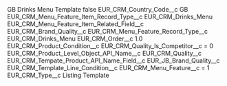 <?xml version="1.0" encoding="UTF-8"?>
<CustomMetadata xmlns="http://soap.sforce.com/2006/04/metadata" xmlns:xsi="http://www.w3.org/2001/XMLSchema-instance" xmlns:xsd="http://www.w3.org/2001/XMLSchema">
    <label>GB Drinks Menu Template</label>
    <protected>false</protected>
    <values>
        <field>EUR_CRM_Country_Code__c</field>
        <value xsi:type="xsd:string">GB</value>
    </values>
    <values>
        <field>EUR_CRM_Menu_Feature_Item_Record_Type__c</field>
        <value xsi:type="xsd:string">EUR_CRM_Drinks_Menu</value>
    </values>
    <values>
        <field>EUR_CRM_Menu_Feature_Item_Related_Field__c</field>
        <value xsi:type="xsd:string">EUR_CRM_Brand_Quality__c</value>
    </values>
    <values>
        <field>EUR_CRM_Menu_Feature_Record_Type__c</field>
        <value xsi:type="xsd:string">EUR_CRM_Drinks_Menu</value>
    </values>
    <values>
        <field>EUR_CRM_Order__c</field>
        <value xsi:type="xsd:double">1.0</value>
    </values>
    <values>
        <field>EUR_CRM_Product_Condition__c</field>
        <value xsi:type="xsd:string">EUR_CRM_Quality_Is_Competitor__c = 0</value>
    </values>
    <values>
        <field>EUR_CRM_Product_Level_Object_API_Name__c</field>
        <value xsi:type="xsd:string">EUR_CRM_Quality__c</value>
    </values>
    <values>
        <field>EUR_CRM_Tempate_Product_API_Name_Field__c</field>
        <value xsi:type="xsd:string">EUR_JB_Brand_Quality__c</value>
    </values>
    <values>
        <field>EUR_CRM_Template_Line_Condition__c</field>
        <value xsi:type="xsd:string">EUR_CRM_Menu_Feature__c = 1</value>
    </values>
    <values>
        <field>EUR_CRM_Type__c</field>
        <value xsi:type="xsd:string">Listing Template</value>
    </values>
</CustomMetadata>
